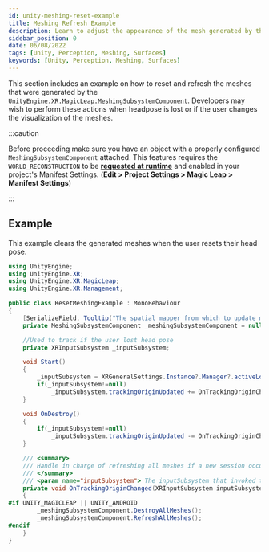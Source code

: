 ```yaml
---
id: unity-meshing-reset-example
title: Meshing Refresh Example
description: Learn to adjust the appearance of the mesh generated by the Magic Leap 2.
sidebar_position: 0
date: 06/08/2022
tags: [Unity, Perception, Meshing, Surfaces]
keywords: [Unity, Perception, Meshing, Surfaces]
---
```


This section includes an example on how to reset and refresh the meshes that were generated by the [`UnityEngine.XR.MagicLeap.MeshingSubsystemComponent`](/docs/guides/unity/perception/meshing/unity-meshing-subsystem-component.md). Developers may wish to perform these actions when headpose is lost or if the user changes the visualization of the meshes.

:::caution

Before proceeding make sure you have an object with a properly configured `MeshingSubsystemComponent` attached. This features requires the  `WORLD_RECONSTRUCTION` to be **[requested at runtime](/docs/guides/unity/permissions/requesting-permissions.md#requesting-normal-install-time-permissions)** and enabled in your project's Manifest Settings. (**Edit > Project Settings > Magic Leap > Manifest Settings**)

:::

## Example

This example clears the generated meshes when the user resets their head pose.

```csharp showLineNumbers
using UnityEngine;
using UnityEngine.XR;
using UnityEngine.XR.MagicLeap;
using UnityEngine.XR.Management;

public class ResetMeshingExample : MonoBehaviour
{
    [SerializeField, Tooltip("The spatial mapper from which to update mesh params.")]
    private MeshingSubsystemComponent _meshingSubsystemComponent = null;

    //Used to track if the user lost head pose
    private XRInputSubsystem _inputSubsystem;

    void Start()
    {
        _inputSubsystem = XRGeneralSettings.Instance?.Manager?.activeLoader?.GetLoadedSubsystem<XRInputSubsystem>();
        if(_inputSubsystem!=null)
            _inputSubsystem.trackingOriginUpdated += OnTrackingOriginChanged;
    }

    void OnDestroy()
    {
        if(_inputSubsystem!=null) 
            _inputSubsystem.trackingOriginUpdated -= OnTrackingOriginChanged;
    }

    /// <summary>
    /// Handle in charge of refreshing all meshes if a new session occurs
    /// </summary>
    /// <param name="inputSubsystem"> The inputSubsystem that invoked this event. </param>
    private void OnTrackingOriginChanged(XRInputSubsystem inputSubsystem)
    {
#if UNITY_MAGICLEAP || UNITY_ANDROID
        _meshingSubsystemComponent.DestroyAllMeshes();
        _meshingSubsystemComponent.RefreshAllMeshes();
#endif
    }
}
```
